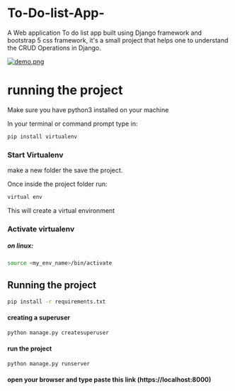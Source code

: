 # To-Do-list-App-

A Web application To do list app built using Django framework and bootstrap 5 css framework, it's a small project that helps one to understand the CRUD Operations in Django. 

[![demo.png](https://i.postimg.cc/P5c8kdz6/demo.png)](https://postimg.cc/JsNhNVFJ)


# running the project
Make sure you have python3 installed on your machine 

In your terminal or command prompt type in: 

```bash 
pip install virtualenv 

``` 

### Start Virtualenv 

make a new folder the save the project. 

Once inside the project folder run: 

```bash 
virtual env 

``` 
This will create a virtual environment 

### Activate virtualenv 

##### on linux: 

```bash 
source <my_env_name>/bin/activate
```
## Running the project 

```bash 
pip install -r requirements.txt 

``` 

#### creating a superuser 

```bash 
python manage.py createsuperuser 
``` 
#### run the project 

```bash 
python manage.py runserver 

``` 
#### open your browser and type paste this link (https://localhost:8000)








